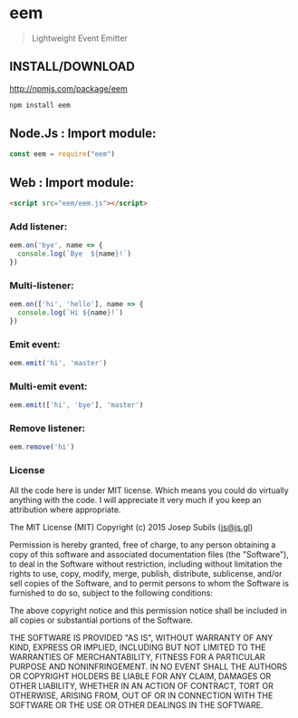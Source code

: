 eem
===
> Lightweight Event Emitter

## INSTALL/DOWNLOAD
http://npmjs.com/package/eem

```sh
npm install eem
```

## Node.Js : Import module:
```javascript
const eem = require("eem")
```

## Web : Import module:
```html
<script src="eem/eem.js"></script>
```

### Add listener:
```javascript
eem.on('bye', name => {
  console.log(`Bye  ${name}!`)
})
```

### Multi-listener:
```javascript
eem.on(['hi', 'hello'], name => {
  console.log(`Hi ${name}!`)
})

```

### Emit event:
```javascript
eem.emit('hi', 'master')
```

### Multi-emit event:
```javascript
eem.emit(['hi', 'bye'], 'master')
```

### Remove listener:
```javascript
eem.remove('hi')
```

### License
All the code here is under MIT license. Which means you could do virtually anything with the code. I will appreciate it very much if you keep an attribution where appropriate.

The MIT License (MIT) Copyright (c) 2015 Josep Subils (js@js.gl)

Permission is hereby granted, free of charge, to any person obtaining a copy of this software and associated documentation files (the "Software"), to deal in the Software without restriction, including without limitation the rights to use, copy, modify, merge, publish, distribute, sublicense, and/or sell copies of the Software, and to permit persons to whom the Software is furnished to do so, subject to the following conditions:

The above copyright notice and this permission notice shall be included in all copies or substantial portions of the Software.

THE SOFTWARE IS PROVIDED "AS IS", WITHOUT WARRANTY OF ANY KIND, EXPRESS OR IMPLIED, INCLUDING BUT NOT LIMITED TO THE WARRANTIES OF MERCHANTABILITY, FITNESS FOR A PARTICULAR PURPOSE AND NONINFRINGEMENT. IN NO EVENT SHALL THE AUTHORS OR COPYRIGHT HOLDERS BE LIABLE FOR ANY CLAIM, DAMAGES OR OTHER LIABILITY, WHETHER IN AN ACTION OF CONTRACT, TORT OR OTHERWISE, ARISING FROM, OUT OF OR IN CONNECTION WITH THE SOFTWARE OR THE USE OR OTHER DEALINGS IN THE SOFTWARE.
